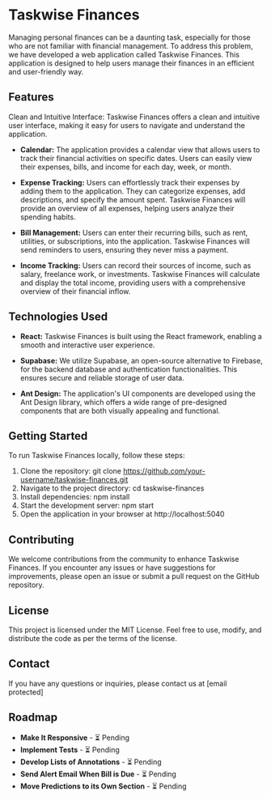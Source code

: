 # Taskwise Finances
Managing personal finances can be a daunting task, especially for those who are not familiar with financial management. To address this problem, we have developed a web application called Taskwise Finances. This application is designed to help users manage their finances in an efficient and user-friendly way.

## Features
Clean and Intuitive Interface: Taskwise Finances offers a clean and intuitive user interface, making it easy for users to navigate and understand the application.

* **Calendar:** The application provides a calendar view that allows users to track their financial activities on specific dates. Users can easily view their expenses, bills, and income for each day, week, or month.

* **Expense Tracking:** Users can effortlessly track their expenses by adding them to the application. They can categorize expenses, add descriptions, and specify the amount spent. Taskwise Finances will provide an overview of all expenses, helping users analyze their spending habits.

* **Bill Management:** Users can enter their recurring bills, such as rent, utilities, or subscriptions, into the application. Taskwise Finances will send reminders to users, ensuring they never miss a payment.

* **Income Tracking:** Users can record their sources of income, such as salary, freelance work, or investments. Taskwise Finances will calculate and display the total income, providing users with a comprehensive overview of their financial inflow.

## Technologies Used
* **React:** Taskwise Finances is built using the React framework, enabling a smooth and interactive user experience.

* **Supabase:** We utilize Supabase, an open-source alternative to Firebase, for the backend database and authentication functionalities. This ensures secure and reliable storage of user data.

* **Ant Design:** The application's UI components are developed using the Ant Design library, which offers a wide range of pre-designed components that are both visually appealing and functional.

## Getting Started
To run Taskwise Finances locally, follow these steps:

1. Clone the repository: git clone https://github.com/your-username/taskwise-finances.git
2. Navigate to the project directory: cd taskwise-finances
3. Install dependencies: npm install
4. Start the development server: npm start
5. Open the application in your browser at http://localhost:5040
## Contributing
We welcome contributions from the community to enhance Taskwise Finances. If you encounter any issues or have suggestions for improvements, please open an issue or submit a pull request on the GitHub repository.

## License
This project is licensed under the MIT License. Feel free to use, modify, and distribute the code as per the terms of the license.

## Contact
If you have any questions or inquiries, please contact us at [email protected]

## Roadmap

- **Make It Responsive** - ⏳ Pending
- **Implement Tests** - ⏳ Pending
- **Develop Lists of Annotations** - ⏳ Pending
- **Send Alert Email When Bill is Due** - ⏳ Pending
- **Move Predictions to its Own Section** - ⏳ Pending